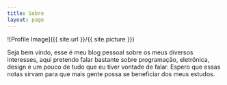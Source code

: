 ```yaml
---
title: Sobre
layout: page
---
```

![Profile Image]({{ site.url }}/{{ site.picture }})

<p>Seja bem vindo, esse é meu blog pessoal sobre os meus diversos interesses,
aqui pretendo falar bastante sobre programação, eletrônica, design e um pouco
de tudo que eu tiver vontade de falar. Espero que essas notas sirvam para que
mais gente possa se beneficiar dos meus estudos.</p>

